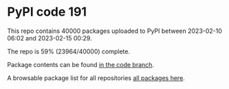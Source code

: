 # PyPI code 191

This repo contains 40000 packages uploaded to PyPI between 
2023-02-10 06:02 and 2023-02-15 00:29.

The repo is 59% (23964/40000) complete.

Package contents can be found [in the code branch](https://github.com/pypi-data/pypi-mirror-191/tree/code/packages).

A browsable package list for all repositories [all packages here](https://pypi-data.github.io/website/repositories/pypi-mirror-191).


